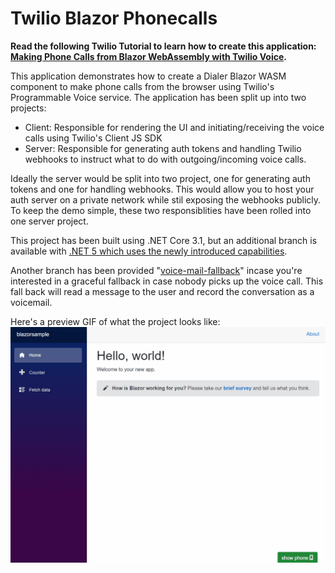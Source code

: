 # Twilio Blazor Phonecalls

**Read the following Twilio Tutorial to learn how to create this application: [Making Phone Calls from Blazor WebAssembly with Twilio Voice](https://www.twilio.com/blog/making-phone-calls-from-blazor-webassembly-with-twilio-voice).**    

This application demonstrates how to create a Dialer Blazor WASM component to make phone calls from the browser using Twilio's Programmable Voice service.
The application has been split up into two projects:
- Client: Responsible for rendering the UI and initiating/receiving the voice calls using Twilio's Client JS SDK
- Server: Responsible for generating auth tokens and handling Twilio webhooks to instruct what to do with outgoing/incoming voice calls.

Ideally the server would be split into two project, one for generating auth tokens and one for handling webhooks.
This would allow you to host your auth server on a private network while stil exposing the webhooks publicly.
To keep the demo simple, these two responsiblities have been rolled into one server project.

This project has been built using .NET Core 3.1, but an additional branch is available with [.NET 5 which uses the newly introduced capabilities](https://github.com/Swimburger/TwilioBlazorPhonecalls/tree/dotnet-5).

Another branch has been provided "[voice-mail-fallback](https://github.com/Swimburger/TwilioBlazorPhonecalls/tree/voice-mail-fallback)" incase you're interested in a graceful fallback in case nobody picks up the voice call. This fall back will read a message to the user and record the conversation as a voicemail.

Here's a preview GIF of what the project looks like:
![Animated screenshot of the app showing the dialer in use!](./imgs/browser-call.gif "Animated screenshot of the app showing the dialer in use")
